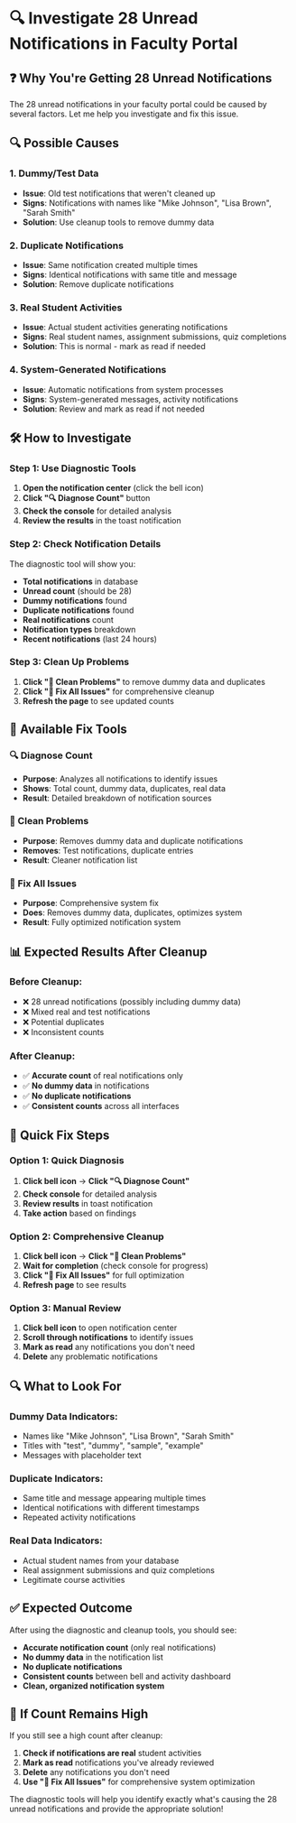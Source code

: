 # 🔍 Investigate 28 Unread Notifications in Faculty Portal

## ❓ **Why You're Getting 28 Unread Notifications**

The 28 unread notifications in your faculty portal could be caused by several factors. Let me help you investigate and fix this issue.

## 🔍 **Possible Causes**

### **1. Dummy/Test Data**
- **Issue**: Old test notifications that weren't cleaned up
- **Signs**: Notifications with names like "Mike Johnson", "Lisa Brown", "Sarah Smith"
- **Solution**: Use cleanup tools to remove dummy data

### **2. Duplicate Notifications**
- **Issue**: Same notification created multiple times
- **Signs**: Identical notifications with same title and message
- **Solution**: Remove duplicate notifications

### **3. Real Student Activities**
- **Issue**: Actual student activities generating notifications
- **Signs**: Real student names, assignment submissions, quiz completions
- **Solution**: This is normal - mark as read if needed

### **4. System-Generated Notifications**
- **Issue**: Automatic notifications from system processes
- **Signs**: System-generated messages, activity notifications
- **Solution**: Review and mark as read if not needed

## 🛠️ **How to Investigate**

### **Step 1: Use Diagnostic Tools**
1. **Open the notification center** (click the bell icon)
2. **Click "🔍 Diagnose Count"** button
3. **Check the console** for detailed analysis
4. **Review the results** in the toast notification

### **Step 2: Check Notification Details**
The diagnostic tool will show you:
- **Total notifications** in database
- **Unread count** (should be 28)
- **Dummy notifications** found
- **Duplicate notifications** found
- **Real notifications** count
- **Notification types** breakdown
- **Recent notifications** (last 24 hours)

### **Step 3: Clean Up Problems**
1. **Click "🧹 Clean Problems"** to remove dummy data and duplicates
2. **Click "🔧 Fix All Issues"** for comprehensive cleanup
3. **Refresh the page** to see updated counts

## 🔧 **Available Fix Tools**

### **🔍 Diagnose Count**
- **Purpose**: Analyzes all notifications to identify issues
- **Shows**: Total count, dummy data, duplicates, real data
- **Result**: Detailed breakdown of notification sources

### **🧹 Clean Problems**
- **Purpose**: Removes dummy data and duplicate notifications
- **Removes**: Test notifications, duplicate entries
- **Result**: Cleaner notification list

### **🔧 Fix All Issues**
- **Purpose**: Comprehensive system fix
- **Does**: Removes dummy data, duplicates, optimizes system
- **Result**: Fully optimized notification system

## 📊 **Expected Results After Cleanup**

### **Before Cleanup:**
- ❌ 28 unread notifications (possibly including dummy data)
- ❌ Mixed real and test notifications
- ❌ Potential duplicates
- ❌ Inconsistent counts

### **After Cleanup:**
- ✅ **Accurate count** of real notifications only
- ✅ **No dummy data** in notifications
- ✅ **No duplicate notifications**
- ✅ **Consistent counts** across all interfaces

## 🎯 **Quick Fix Steps**

### **Option 1: Quick Diagnosis**
1. **Click bell icon** → **Click "🔍 Diagnose Count"**
2. **Check console** for detailed analysis
3. **Review results** in toast notification
4. **Take action** based on findings

### **Option 2: Comprehensive Cleanup**
1. **Click bell icon** → **Click "🧹 Clean Problems"**
2. **Wait for completion** (check console for progress)
3. **Click "🔧 Fix All Issues"** for full optimization
4. **Refresh page** to see results

### **Option 3: Manual Review**
1. **Click bell icon** to open notification center
2. **Scroll through notifications** to identify issues
3. **Mark as read** any notifications you don't need
4. **Delete** any problematic notifications

## 🔍 **What to Look For**

### **Dummy Data Indicators:**
- Names like "Mike Johnson", "Lisa Brown", "Sarah Smith"
- Titles with "test", "dummy", "sample", "example"
- Messages with placeholder text

### **Duplicate Indicators:**
- Same title and message appearing multiple times
- Identical notifications with different timestamps
- Repeated activity notifications

### **Real Data Indicators:**
- Actual student names from your database
- Real assignment submissions and quiz completions
- Legitimate course activities

## ✅ **Expected Outcome**

After using the diagnostic and cleanup tools, you should see:
- **Accurate notification count** (only real notifications)
- **No dummy data** in the notification list
- **No duplicate notifications**
- **Consistent counts** between bell and activity dashboard
- **Clean, organized notification system**

## 🚨 **If Count Remains High**

If you still see a high count after cleanup:
1. **Check if notifications are real** student activities
2. **Mark as read** notifications you've already reviewed
3. **Delete** any notifications you don't need
4. **Use "🔧 Fix All Issues"** for comprehensive system optimization

The diagnostic tools will help you identify exactly what's causing the 28 unread notifications and provide the appropriate solution!



















